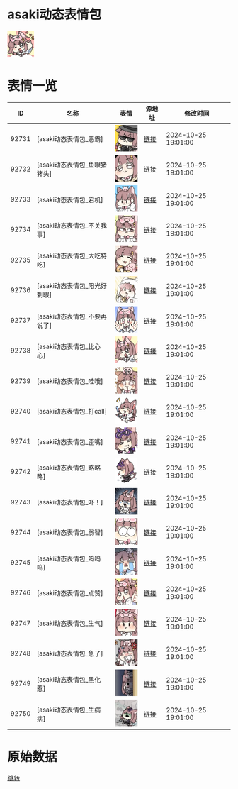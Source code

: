 # asaki动态表情包

<img src="./cover.png" height="60" alt="cover" />

# 表情一览

|ID|名称|表情|源地址|修改时间|
|----|----|----|----|----|
|92731|[asaki动态表情包_恶霸]|<img src="./pic/092731_%5Basaki动态表情包_恶霸%5D.gif" height="60" alt="恶霸"/>|[链接](https://i0.hdslb.com/bfs/garb/22ed6f58362e8d1e6f3b8194b487094ec3359f62.gif)|2024-10-25 19:01:00|
|92732|[asaki动态表情包_鱼眼猪猪头]|<img src="./pic/092732_%5Basaki动态表情包_鱼眼猪猪头%5D.gif" height="60" alt="鱼眼猪猪头"/>|[链接](https://i0.hdslb.com/bfs/garb/312e239b7afe0c3e118658d9eaf285a5bd4832f0.gif)|2024-10-25 19:01:00|
|92733|[asaki动态表情包_宕机]|<img src="./pic/092733_%5Basaki动态表情包_宕机%5D.gif" height="60" alt="宕机"/>|[链接](https://i0.hdslb.com/bfs/garb/440ca595d98f74150f15cec220583e05119e9fd9.gif)|2024-10-25 19:01:00|
|92734|[asaki动态表情包_不关我事]|<img src="./pic/092734_%5Basaki动态表情包_不关我事%5D.gif" height="60" alt="不关我事"/>|[链接](https://i0.hdslb.com/bfs/garb/1aa47bddbc06cd29754ff91bc3d084faf6b18ba0.gif)|2024-10-25 19:01:00|
|92735|[asaki动态表情包_大吃特吃]|<img src="./pic/092735_%5Basaki动态表情包_大吃特吃%5D.gif" height="60" alt="大吃特吃"/>|[链接](https://i0.hdslb.com/bfs/garb/8e1b2ad9eaf2df38372a340aa418c81b47972d1c.gif)|2024-10-25 19:01:00|
|92736|[asaki动态表情包_阳光好刺眼]|<img src="./pic/092736_%5Basaki动态表情包_阳光好刺眼%5D.gif" height="60" alt="阳光好刺眼"/>|[链接](https://i0.hdslb.com/bfs/garb/7884c32ae5c01a4eafd4ffd8bc335182d689cde5.gif)|2024-10-25 19:01:00|
|92737|[asaki动态表情包_不要再说了]|<img src="./pic/092737_%5Basaki动态表情包_不要再说了%5D.gif" height="60" alt="不要再说了"/>|[链接](https://i0.hdslb.com/bfs/garb/98d36e52ac2ca11e12a4a4b23c1da697267e76ab.gif)|2024-10-25 19:01:00|
|92738|[asaki动态表情包_比心心]|<img src="./pic/092738_%5Basaki动态表情包_比心心%5D.gif" height="60" alt="比心心"/>|[链接](https://i0.hdslb.com/bfs/garb/83b63f9c2914a9b7d58bc731f69301b6f8284f03.gif)|2024-10-25 19:01:00|
|92739|[asaki动态表情包_哇哦]|<img src="./pic/092739_%5Basaki动态表情包_哇哦%5D.gif" height="60" alt="哇哦"/>|[链接](https://i0.hdslb.com/bfs/garb/ab2f4ec671ffd5874452f368055ae9564b2f49e9.gif)|2024-10-25 19:01:00|
|92740|[asaki动态表情包_打call]|<img src="./pic/092740_%5Basaki动态表情包_打call%5D.gif" height="60" alt="打call"/>|[链接](https://i0.hdslb.com/bfs/garb/8c6d43811b48114a136c5e32eea456e0cd397440.gif)|2024-10-25 19:01:00|
|92741|[asaki动态表情包_歪嘴]|<img src="./pic/092741_%5Basaki动态表情包_歪嘴%5D.gif" height="60" alt="歪嘴"/>|[链接](https://i0.hdslb.com/bfs/garb/baa66c962c8c27bdc5c56f9749bfd8bc93d272b1.gif)|2024-10-25 19:01:00|
|92742|[asaki动态表情包_略略略]|<img src="./pic/092742_%5Basaki动态表情包_略略略%5D.gif" height="60" alt="略略略"/>|[链接](https://i0.hdslb.com/bfs/garb/cde05dc7f62e6b45f16b1ca6bb4f62381c2c64fa.gif)|2024-10-25 19:01:00|
|92743|[asaki动态表情包_吓！]|<img src="./pic/092743_%5Basaki动态表情包_吓！%5D.gif" height="60" alt="吓！"/>|[链接](https://i0.hdslb.com/bfs/garb/7a2d49a4530c744d86c01c54926fa9a1bd30ecc9.gif)|2024-10-25 19:01:00|
|92744|[asaki动态表情包_弱智]|<img src="./pic/092744_%5Basaki动态表情包_弱智%5D.gif" height="60" alt="弱智"/>|[链接](https://i0.hdslb.com/bfs/garb/b4f827223a0227d5d39f627adfaf8639f6a892c1.gif)|2024-10-25 19:01:00|
|92745|[asaki动态表情包_呜呜呜]|<img src="./pic/092745_%5Basaki动态表情包_呜呜呜%5D.gif" height="60" alt="呜呜呜"/>|[链接](https://i0.hdslb.com/bfs/garb/7bd42fe8ebc5e289b74ac076746ea68a29387557.gif)|2024-10-25 19:01:00|
|92746|[asaki动态表情包_点赞]|<img src="./pic/092746_%5Basaki动态表情包_点赞%5D.gif" height="60" alt="点赞"/>|[链接](https://i0.hdslb.com/bfs/garb/52f568d1f841c6a4bb7eb77f63602f3e15858be0.gif)|2024-10-25 19:01:00|
|92747|[asaki动态表情包_生气]|<img src="./pic/092747_%5Basaki动态表情包_生气%5D.gif" height="60" alt="生气"/>|[链接](https://i0.hdslb.com/bfs/garb/f4e441f321b9be9609f6677e3c9cbbba8f10707c.gif)|2024-10-25 19:01:00|
|92748|[asaki动态表情包_急了]|<img src="./pic/092748_%5Basaki动态表情包_急了%5D.gif" height="60" alt="急了"/>|[链接](https://i0.hdslb.com/bfs/garb/dd5addfb3de3fa0b32d0b7d104e690fcfded3428.gif)|2024-10-25 19:01:00|
|92749|[asaki动态表情包_黑化惹]|<img src="./pic/092749_%5Basaki动态表情包_黑化惹%5D.gif" height="60" alt="黑化惹"/>|[链接](https://i0.hdslb.com/bfs/garb/cd6197b734c5203551b8f7dd0e4d2782a2ad2e62.gif)|2024-10-25 19:01:00|
|92750|[asaki动态表情包_生病病]|<img src="./pic/092750_%5Basaki动态表情包_生病病%5D.gif" height="60" alt="生病病"/>|[链接](https://i0.hdslb.com/bfs/garb/951474944372222bb9905f8bb812ebec96debdea.gif)|2024-10-25 19:01:00|

# 原始数据

[跳转](./raw.json)

